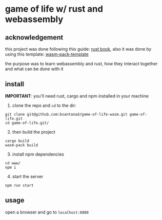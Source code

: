 # game of life w/ rust and webassembly

## acknowledgement

this project was done following this guide: [rust book][guide], also
it was done by using this template: [wasm-pack-template][temp]

the purpose was to learn webassembly and rust, how they interact together
and what can be done with it

## install

**IMPORTANT**: you'll need rust, cargo and npm installed in your machine 

1. clone the repo and `cd` to the dir:
```
git clone git@github.com:bsantanad/game-of-life-wasm.git game-of-life.git
cd game-of-life.git/
```
2. then build the project
```
cargo build
wasm-pack build
```
3. install npm dependencies
```
cd www/
npm i
```
4. start the server
```
npm run start
```

## usage
open a browser and go to `localhost:8080`

[guide]: https://rustwasm.github.io/book/introduction.html
[temp]: https://github.com/rustwasm/wasm-pack-template

